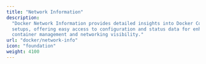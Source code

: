 ```yaml
---
title: "Network Information"
description:
  "Docker Network Information provides detailed insights into Docker Compose
  setups, offering easy access to configuration and status data for enhanced
  container management and networking visibility."
url: "docker/network-info"
icon: "foundation"
weight: 4100
---
```

